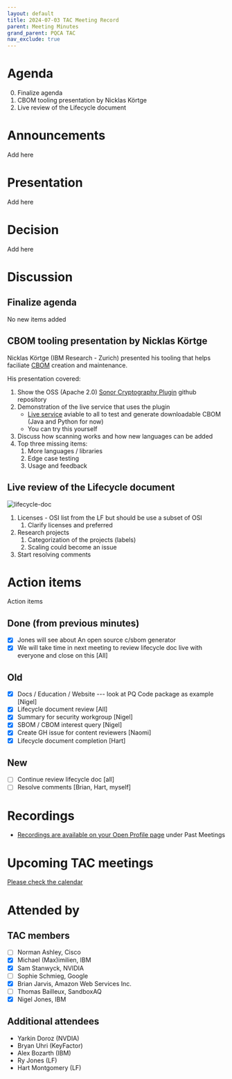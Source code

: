 ```yaml
---
layout: default
title: 2024-07-03 TAC Meeting Record
parent: Meeting Minutes
grand_parent: PQCA TAC
nav_exclude: true
---
```


# Agenda
0. Finalize agenda
1. CBOM tooling presentation by Nicklas Körtge
2. Live review of the Lifecycle document

# Announcements
Add here

# Presentation
Add here

# Decision
Add here

# Discussion

## Finalize agenda

No new items added

## CBOM tooling presentation by Nicklas Körtge

Nicklas Körtge (IBM Research - Zurich) presented his tooling that helps faciliate [CBOM](https://github.com/IBM/CBOM) creation and maintenance.

His presentation covered:

1. Show the OSS (Apache 2.0) [Sonor Cryptography Plugin](https://github.com/IBM/sonar-cryptography) github repository
3. Demonstration of the live service that uses the plugin
   * [Live service](https://cbomdb-frontend-scanservice.openshift-cluster-d465a2b8669424cc1f37658bec09acda-0000.eu-de.containers.appdomain.cloud) aviable to all to test and generate downloadable CBOM (Java and Python for now)
   * You can try this yourself
5. Discuss how scanning works and how new languages can be added 
6. Top three missing items:
    1. More languages / libraries
    2. Edge case testing
    3. Usage and feedback
    
## Live review of the Lifecycle document		

![lifecycle-doc](https://github.com/user-attachments/assets/9f30e726-52d5-4831-a977-adc6e3c99815)

1. Licenses - OSI list from the LF but should be use a subset of OSI
    1. Clarify licenses and preferred
2. Research projects
    1. Categorization of the projects (labels)
    2. Scaling could become an issue
3. Start resolving comments

# Action items
Action items

 ## Done (from previous minutes)
 * [x] Jones will see about An open source c/sbom generator
 * [x] We will take time in next meeting to review lifecycle doc live with everyone and close on this [All]
 
 ## Old

 * [x] Docs / Education / Website --- look at PQ Code package as example [Nigel]
 * [x] Lifecycle document review [All] <link>
 * [x] Summary for security workgroup [Nigel]
 * [x] SBOM / CBOM interest query [Nigel]
 * [x] Create GH issue for content reviewers [Naomi]
 * [x] Lifecycle document completion [Hart]
 
 ## New
 
 * [ ] Continue review lifecycle doc [all]
 * [ ] Resolve comments [Brian, Hart, myself]

# Recordings

* [Recordings are available on your Open Profile page](https://openprofile.dev/my-meetings) under Past Meetings

# Upcoming TAC meetings

[Please check the calendar](https://pqca.org/calendar/)

# Attended by

## TAC members

* [ ] Norman Ashley, Cisco
* [x] Michael (Max)imilien, IBM
* [x] Sam Stanwyck, NVIDIA
* [ ] Sophie Schmieg, Google
* [x] Brian Jarvis, Amazon Web Services Inc.
* [ ] Thomas Bailleux, SandboxAQ
* [x] Nigel Jones, IBM

## Additional attendees

* Yarkin Doroz (NVDIA)
* Bryan Uhri (KeyFactor)
* Alex Bozarth (IBM)
* Ry Jones (LF)
* Hart Montgomery (LF)
